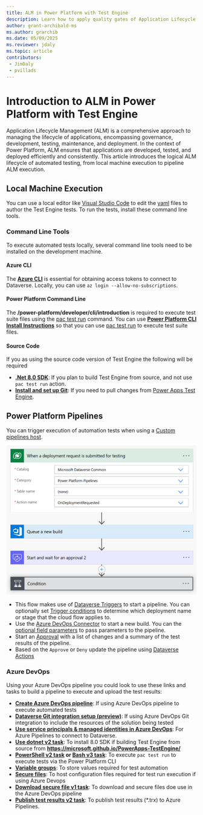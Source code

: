 ```yaml
---
title: ALM in Power Platform with Test Engine
description: Learn how to apply quality gates of Application Lifecycle Management (ALM) with Test Engine
author: grant-archibald-ms
ms.author: grarchib
ms.date: 05/09/2025
ms.reviewer: jdaly
ms.topic: article
contributors:
 - JimDaly
 - pvillads
---
```


# Introduction to ALM in Power Platform with Test Engine

Application Lifecycle Management (ALM) is a comprehensive approach to managing the lifecycle of applications, encompassing governance, development, testing, maintenance, and deployment. In the context of Power Platform, ALM ensures that applications are developed, tested, and deployed efficiently and consistently. This article introduces the logical ALM lifecycle of automated testing, from local machine execution to pipeline ALM execution.

## Local Machine Execution

You can use a local editor like [Visual Studio Code](https://code.visualstudio.com/) to edit the [yaml](./yaml.md) files to author the Test Engine tests. To run the tests, install these command line tools. 

### Command Line Tools

To execute automated tests locally, several command line tools need to be installed on the development machine.

#### Azure CLI

The **[Azure CLI](/cli/azure/install-azure-cli)** is essential for obtaining access tokens to connect to Dataverse. Locally, you can use `az login --allow-no-subscriptions`.

#### Power Platform Command Line

The **/power-platform/developer/cli/introduction** is required to execute test suite files using the [pac test run](../developer/cli/reference/test.md) command. You can use **[Power Platform CLI Install Instructions](../developer/cli/introduction.md)** so that you can use [pac test run](../developer/cli/reference/test.md) to execute test suite files.

#### Source Code

If you as using the source code version of Test Engine the following will be required

- **[.Net 8.0 SDK](/dotnet/core/install/)**: If you plan to build Test Engine from source, and not use `pac test run` action.
- **[Install and set up Git](/devops/develop/git/install-and-set-up-git)**: If you need to pull changes from [Power Apps Test Engine](https://github.com/microsoft/PowerApps-TestEngine).

## Power Platform Pipelines 

You can trigger execution of automation tests when using a [Custom pipelines host](/power-platform/alm/custom-host-pipelines).

![Example Power Automate cloud flow to trigger Azure DevOps connector action to trigger build](./media/gated-approval-process.png)

- This flow makes use of [Dataverse Triggers](../alm/extend-pipelines.md#triggers) to start a pipeline. You can optionally set [Trigger conditions](../alm/extend-pipelines.md#trigger-conditions) to determine which deployment name or stage that the cloud flow applies to.
- Use the [Azure DevOps Connector](/connectors/visualstudioteamservices/) to start a new build. You can the [optional field parameters](/connectors/visualstudioteamservices/#other-fields-parameter) to pass parameters to the pipeline.
- Start an [Approval](/connectors/approvals/) with a list of changes and a summary of the test results of the pipeline.
- Based on the `Approve` or `Deny` update the pipeline using [Dataverse Actions](/power-platform/alm/extend-pipelines#actions)

### Azure DevOps

Using your Azure DevOps pipeline you could look to use these links and tasks to build a pipeline to execute and upload the test results:

- **[Create Azure DevOps pipeline](/azure/devops/pipelines/create-first-pipeline)**: If using Azure DevOps pipeline to execute automated tests
- **[Dataverse Git integration setup (preview)](/power-platform/alm/git-integration/connecting-to-git)**: If using Azure DevOps Git integration to include the resources of the solution being tested
- **[Use service principals & managed identities in Azure DevOps](/azure/devops/integrate/get-started/authentication/service-principal-managed-identity)**: For Azure Pipelines to connect to Dataverse.
- **[Use dotnet v2 task](/azure/devops/pipelines/tasks/reference/use-dotnet-v2)**: To install 8.0 SDK if building Test Engine from source from **https://microsoft.github.io/PowerApps-TestEngine/**
- **[PowerShell v2 task](/azure/devops/pipelines/tasks/reference/powershell-v2?view=azure-pipelines) or [Bash v3 task](/azure/devops/pipelines/tasks/reference/bash-v3)**: To execute `pac test run` to execute tests via the Power Platform CLI
- **[Variable groups](/azure/devops/pipelines/library/variable-groups)**: To store values required for test automation
- **[Secure files](/azure/devops/pipelines/library/secure-files)**: To host configuration files required for test run execution if using Azure Devops
- **[Download secure file v1 task](/azure/devops/pipelines/tasks/reference/download-secure-file-v1)**: To download and secure files doe use in the Azure DevOps pipeline
- **[Publish test results v2 task](/devops/pipelines/tasks/reference/publish-test-results-v2)**: To publish test results (*.trx) to Azure Pipelines.
